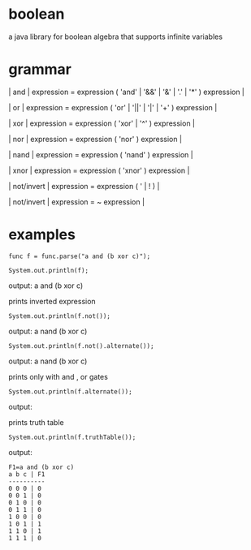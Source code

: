 # boolean

a java library for boolean algebra that supports infinite variables

# grammar

| and | expression = expression ( 'and' | '&&' | '&' | '.' | '\*' ) expression |

| or | expression = expression ( 'or' | '||' | '|' | '+' ) expression |

| xor | expression = expression ( 'xor' | '^' ) expression |

| nor | expression = expression ( 'nor' ) expression |

| nand | expression = expression ( 'nand' ) expression |

| xnor | expression = expression ( 'xnor' ) expression |

| not/invert | expression = expression ( ' | ! ) |

| not/invert | expression = ~ expression |

# examples

`func f = func.parse("a and (b xor c)");`

`System.out.println(f);`

output: a and (b xor c)

prints inverted expression

`System.out.println(f.not());`

output: a nand (b xor c)

`System.out.println(f.not().alternate());`

output: a nand (b xor c)

prints only with and , or gates

`System.out.println(f.alternate());`

output:

prints truth table

`System.out.println(f.truthTable());`

output:

```
F1=a and (b xor c)
a b c | F1
----------
0 0 0 | 0
0 0 1 | 0
0 1 0 | 0
0 1 1 | 0
1 0 0 | 0
1 0 1 | 1
1 1 0 | 1
1 1 1 | 0
```
